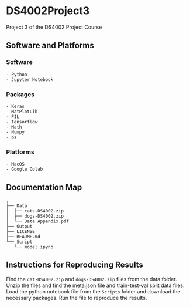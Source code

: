 # DS4002Project3
Project 3 of the DS4002 Project Course
## Software and Platforms

### Software
    - Python
    - Jupyter Notebook

### Packages

    - Keras
    - MatPlotLib
    - PIL
    - Tensorflow
    - Math
    - Numpy
    - os

### Platforms

    - MacOS
    - Google Colab


## Documentation Map
```console
.
├── Data
│  ├── cats-DS4002.zip
│  ├── dogs-DS4002.zip
│  └── Data Appendix.pdf
├── Output
├── LICENSE
├── README.md
└── Script
   └── model.ipynb
```


## Instructions for Reproducing Results

Find the `cat-DS4002.zip` and `dogs-DS4002.zip` files from the data folder. Unzip the files and find the meta.json file and train-test-val split data files. Load the python notebook file from the `Scripts` folder and download the necessary packages. Run the file to reproduce the results. 
